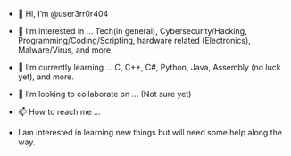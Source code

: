 - 👋 Hi, I’m @user3rr0r404
- 👀 I’m interested in ... Tech(in general), Cybersecurity/Hacking, Programming/Coding/Scripting, hardware related (Electronics), Malware/Virus, and more.
- 🌱 I’m currently learning ... C, C++, C#, Python, Java, Assembly (no luck yet), and more.
- 💞️ I’m looking to collaborate on ... (Not sure yet)
- 📫 How to reach me ...

- I am interested in learning new things but will need some help along the way. 

<!---
user3rr0r404/user3rr0r404 is a ✨ special ✨ repository because its `README.md` (this file) appears on your GitHub profile.
You can click the Preview link to take a look at your changes.
--->
